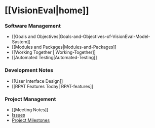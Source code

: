 # [[VisionEval|home]]

### Software Management
- [[Goals and Objectives|Goals-and-Objectives-of-VisionEval-Model-System]]
- [[Modules and Packages|Modules-and-Packages]]
- [[Working Together | Working-Together]]
- [[Automated Testing|Automated-Testing]]

### Development Notes
- [[User Interface Design]]
- [[RPAT Features Today| RPAT-features]]

### Project Management
 - [[Meeting Notes]]
 - [Issues](https://github.com/gregorbj/VisionEval/issues)
 - [Project Milestones](https://github.com/gregorbj/VisionEval/milestones)